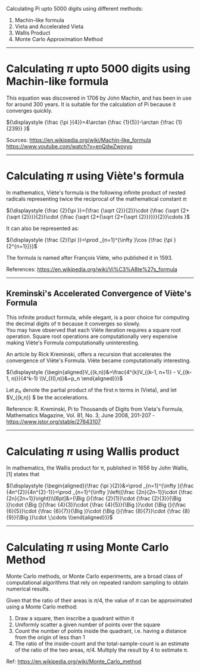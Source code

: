 Calculating Pi upto 5000 digits using different methods:
1. Machin-like formula
2. Vieta and Accelerated Vieta
3. Wallis Product
4. Monte Carlo Approximation Method

---
# Calculating $\pi$ upto 5000 digits using Machin-like formula
This equation was discovered in 1706 by John Machin, and has been in use for around 300 years. It is suitable for the calculation of Pi because it converges quickly.

${\displaystyle {\frac  {\pi }{4}}=4\arctan {\frac  {1}{5}}-\arctan {\frac  {1}{239}} }$

Sources:
https://en.wikipedia.org/wiki/Machin-like_formula
https://www.youtube.com/watch?v=enQdwZwoyyo

---
# Calculating $\pi$ using Viète's formula

In mathematics, Viète's formula is the following infinite product of nested radicals representing twice the reciprocal of the mathematical constant $\pi$:

${\displaystyle {\frac {2}{\pi }}={\frac {\sqrt {2}}{2}}\cdot {\frac {\sqrt {2+{\sqrt {2}}}}{2}}\cdot {\frac {\sqrt {2+{\sqrt {2+{\sqrt {2}}}}}}{2}}\cdots }$

It can also be represented as:

${\displaystyle {\frac {2}{\pi }}=\prod _{n=1}^{\infty }\cos {\frac {\pi }{2^{n+1}}}}$

The formula is named after François Viète, who published it in 1593.

References: https://en.wikipedia.org/wiki/Vi%C3%A8te%27s_formula

---
## Kreminski's Accelerated Convergence of Viète's Formula

This infinite product formula, while elegant, is a poor choice for computing the decimal digits of π because it converges so slowly.  
You may have observed that each Viète iteration requires a square root operation.  Square root operations are computationally very expensive making Viète's Formula computationally uninteresting.

An article by Rick Kreminski, offers a recursion that accelerates the convergence of Viète's Formula. Viète became computationally interesting.

${\displaystyle {\begin{aligned}V_{(k,n)}&=\frac{4^{k}V_{(k-1, n+1)} - V_{(k-1, n)}}{4^k-1} \\V_{(0,n)}&=p_n \end{aligned}}}$

Let $p_n$ denote the partial product of the first n terms in (Vieta), and let $V_{(k,n)} $ be the accelerations.

Reference: R. Kreminski, Pi to Thousands of Digits from Vieta's Formula, Mathematics Magazine, Vol. 81, No. 3, June 2008, 201-207 - https://www.jstor.org/stable/27643107

---
# Calculating $\pi$ using Wallis product

In mathematics, the Wallis product for π, published in 1656 by John Wallis,[1] states that

${\displaystyle {\begin{aligned}{\frac {\pi }{2}}&=\prod _{n=1}^{\infty }{\frac {4n^{2}}{4n^{2}-1}}=\prod _{n=1}^{\infty }\left({\frac {2n}{2n-1}}\cdot {\frac {2n}{2n+1}}\right)\\[6pt]&={\Big (}{\frac {2}{1}}\cdot {\frac {2}{3}}{\Big )}\cdot {\Big (}{\frac {4}{3}}\cdot {\frac {4}{5}}{\Big )}\cdot {\Big (}{\frac {6}{5}}\cdot {\frac {6}{7}}{\Big )}\cdot {\Big (}{\frac {8}{7}}\cdot {\frac {8}{9}}{\Big )}\cdot \;\cdots \\\end{aligned}}}$

---
# Calculating $\pi$ using Monte Carlo Method

Monte Carlo methods, or Monte Carlo experiments, are a broad class of computational algorithms that rely on repeated random sampling to obtain numerical results.

Given that the ratio of their areas is $\pi/4$, the value of $\pi$ can be approximated using a Monte Carlo method:

1. Draw a square, then inscribe a quadrant within it
2. Uniformly scatter a given number of points over the square
3. Count the number of points inside the quadrant, i.e. having a distance from the origin of less than 1
4. The ratio of the inside-count and the total-sample-count is an estimate of the ratio of the two areas, $\pi/4$. Multiply the result by 4 to estimate π.

Ref: https://en.wikipedia.org/wiki/Monte_Carlo_method
